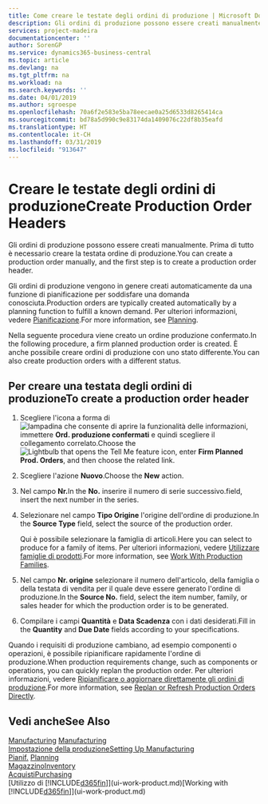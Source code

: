 ```yaml
---
title: Come creare le testate degli ordini di produzione | Microsoft Docs
description: Gli ordini di produzione possono essere creati manualmente. Prima di tutto è necessario creare la testata ordine di produzione.
services: project-madeira
documentationcenter: ''
author: SorenGP
ms.service: dynamics365-business-central
ms.topic: article
ms.devlang: na
ms.tgt_pltfrm: na
ms.workload: na
ms.search.keywords: ''
ms.date: 04/01/2019
ms.author: sgroespe
ms.openlocfilehash: 70a6f2e583e5ba78eecae0a25d6533d8265414ca
ms.sourcegitcommit: bd78a5d990c9e83174da1409076c22df8b35eafd
ms.translationtype: HT
ms.contentlocale: it-CH
ms.lasthandoff: 03/31/2019
ms.locfileid: "913647"
---
```

# <a name="create-production-order-headers"></a><span data-ttu-id="a5d02-103">Creare le testate degli ordini di produzione</span><span class="sxs-lookup"><span data-stu-id="a5d02-103">Create Production Order Headers</span></span>
<span data-ttu-id="a5d02-104">Gli ordini di produzione possono essere creati manualmente. Prima di tutto è necessario creare la testata ordine di produzione.</span><span class="sxs-lookup"><span data-stu-id="a5d02-104">You can create a production order manually, and the first step is to create a production order header.</span></span>

<span data-ttu-id="a5d02-105">Gli ordini di produzione vengono in genere creati automaticamente da una funzione di pianificazione per soddisfare una domanda conosciuta.</span><span class="sxs-lookup"><span data-stu-id="a5d02-105">Production orders are typically created automatically by a planning function to fulfill a known demand.</span></span> <span data-ttu-id="a5d02-106">Per ulteriori informazioni, vedere [Pianificazione](production-planning.md).</span><span class="sxs-lookup"><span data-stu-id="a5d02-106">For more information, see [Planning](production-planning.md).</span></span>   

<span data-ttu-id="a5d02-107">Nella seguente procedura viene creato un ordine produzione confermato.</span><span class="sxs-lookup"><span data-stu-id="a5d02-107">In the following procedure, a firm planned production order is created.</span></span> <span data-ttu-id="a5d02-108">È anche possibile creare ordini di produzione con uno stato differente.</span><span class="sxs-lookup"><span data-stu-id="a5d02-108">You can also create production orders with a different status.</span></span>  

## <a name="to-create-a-production-order-header"></a><span data-ttu-id="a5d02-109">Per creare una testata degli ordini di produzione</span><span class="sxs-lookup"><span data-stu-id="a5d02-109">To create a production order header</span></span>  
1.  <span data-ttu-id="a5d02-110">Scegliere l'icona a forma di ![lampadina che consente di aprire la funzionalità delle informazioni](media/ui-search/search_small.png "Informazioni sull'operazione che si desidera eseguire"), immettere **Ord. produzione confermati** e quindi scegliere il collegamento correlato.</span><span class="sxs-lookup"><span data-stu-id="a5d02-110">Choose the ![Lightbulb that opens the Tell Me feature](media/ui-search/search_small.png "Tell me what you want to do") icon, enter **Firm Planned Prod. Orders**, and then choose the related link.</span></span>  
2.  <span data-ttu-id="a5d02-111">Scegliere l'azione **Nuovo**.</span><span class="sxs-lookup"><span data-stu-id="a5d02-111">Choose the **New** action.</span></span>  
3.  <span data-ttu-id="a5d02-112">Nel campo **Nr.**</span><span class="sxs-lookup"><span data-stu-id="a5d02-112">In the **No.**</span></span> <span data-ttu-id="a5d02-113">inserire il numero di serie successivo.</span><span class="sxs-lookup"><span data-stu-id="a5d02-113">field, insert the next number in the series.</span></span>  
4.  <span data-ttu-id="a5d02-114">Selezionare nel campo **Tipo Origine** l'origine dell'ordine di produzione.</span><span class="sxs-lookup"><span data-stu-id="a5d02-114">In the **Source Type** field, select the source of the production order.</span></span>

    <span data-ttu-id="a5d02-115">Qui è possibile selezionare la famiglia di articoli.</span><span class="sxs-lookup"><span data-stu-id="a5d02-115">Here you can select to produce for a family of items.</span></span> <span data-ttu-id="a5d02-116">Per ulteriori informazioni, vedere [Utilizzare famiglie di prodotti](production-how-work-family.md).</span><span class="sxs-lookup"><span data-stu-id="a5d02-116">For more information, see [Work With Production Families](production-how-work-family.md).</span></span>
5.  <span data-ttu-id="a5d02-117">Nel campo **Nr. origine** selezionare il numero dell'articolo, della famiglia o della testata di vendita per il quale deve essere generato l'ordine di produzione.</span><span class="sxs-lookup"><span data-stu-id="a5d02-117">In the **Source No.** field, select the item number, family, or sales header for which the production order is to be generated.</span></span>  
6.  <span data-ttu-id="a5d02-118">Compilare i campi **Quantità** e **Data Scadenza** con i dati desiderati.</span><span class="sxs-lookup"><span data-stu-id="a5d02-118">Fill in the **Quantity** and **Due Date** fields according to your specifications.</span></span>  

<span data-ttu-id="a5d02-119">Quando i requisiti di produzione cambiano, ad esempio componenti o operazioni, è possibile ripianificare rapidamente l'ordine di produzione.</span><span class="sxs-lookup"><span data-stu-id="a5d02-119">When production requirements change, such as components or operations, you can quickly replan the production order.</span></span> <span data-ttu-id="a5d02-120">Per ulteriori informazioni, vedere [Ripianificare o aggiornare direttamente gli ordini di produzione](production-how-to-replan-refresh-production-orders.md).</span><span class="sxs-lookup"><span data-stu-id="a5d02-120">For more information, see [Replan or Refresh Production Orders Directly](production-how-to-replan-refresh-production-orders.md).</span></span> 

## <a name="see-also"></a><span data-ttu-id="a5d02-121">Vedi anche</span><span class="sxs-lookup"><span data-stu-id="a5d02-121">See Also</span></span>  
<span data-ttu-id="a5d02-122">[Manufacturing](production-manage-manufacturing.md)  </span><span class="sxs-lookup"><span data-stu-id="a5d02-122">[Manufacturing](production-manage-manufacturing.md)  </span></span>  
[<span data-ttu-id="a5d02-123">Impostazione della produzione</span><span class="sxs-lookup"><span data-stu-id="a5d02-123">Setting Up Manufacturing</span></span>](production-configure-production-processes.md)  
<span data-ttu-id="a5d02-124">[Pianif.](production-planning.md)    </span><span class="sxs-lookup"><span data-stu-id="a5d02-124">[Planning](production-planning.md)    </span></span>  
[<span data-ttu-id="a5d02-125">Magazzino</span><span class="sxs-lookup"><span data-stu-id="a5d02-125">Inventory</span></span>](inventory-manage-inventory.md)  
[<span data-ttu-id="a5d02-126">Acquisti</span><span class="sxs-lookup"><span data-stu-id="a5d02-126">Purchasing</span></span>](purchasing-manage-purchasing.md)  
<span data-ttu-id="a5d02-127">[Utilizzo di [!INCLUDE[d365fin](includes/d365fin_md.md)]](ui-work-product.md)</span><span class="sxs-lookup"><span data-stu-id="a5d02-127">[Working with [!INCLUDE[d365fin](includes/d365fin_md.md)]](ui-work-product.md)</span></span>
